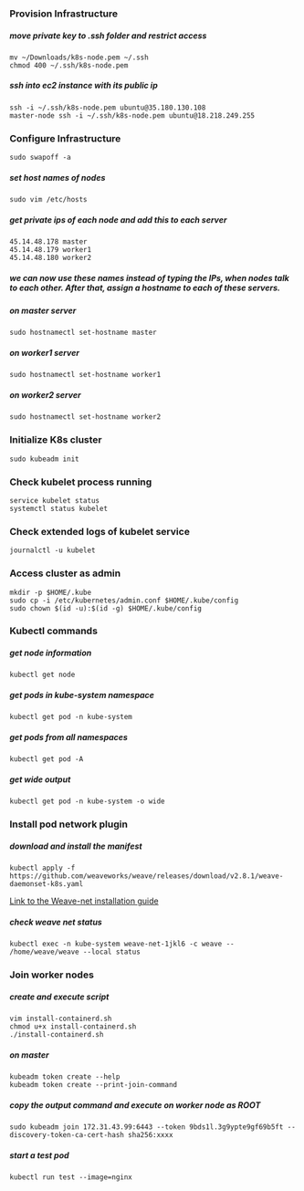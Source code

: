 ### Provision Infrastructure 

##### move private key to .ssh folder and restrict access
    mv ~/Downloads/k8s-node.pem ~/.ssh
    chmod 400 ~/.ssh/k8s-node.pem

##### ssh into ec2 instance with its public ip
    ssh -i ~/.ssh/k8s-node.pem ubuntu@35.180.130.108
    master-node ssh -i ~/.ssh/k8s-node.pem ubuntu@18.218.249.255


### Configure Infrastructure
    sudo swapoff -a

##### set host names of nodes
    sudo vim /etc/hosts

##### get private ips of each node and add this to each server 
    45.14.48.178 master
    45.14.48.179 worker1
    45.14.48.180 worker2

##### we can now use these names instead of typing the IPs, when nodes talk to each other. After that, assign a hostname to each of these servers.

##### on master server
    sudo hostnamectl set-hostname master 

##### on worker1 server
    sudo hostnamectl set-hostname worker1 

##### on worker2 server
    sudo hostnamectl set-hostname worker2


### Initialize K8s cluster
    sudo kubeadm init

### Check kubelet process running 
    service kubelet status
    systemctl status kubelet

### Check extended logs of kubelet service
    journalctl -u kubelet

### Access cluster as admin
    mkdir -p $HOME/.kube
    sudo cp -i /etc/kubernetes/admin.conf $HOME/.kube/config
    sudo chown $(id -u):$(id -g) $HOME/.kube/config

### Kubectl commands

##### get node information
    kubectl get node

##### get pods in kube-system namespace
    kubectl get pod -n kube-system

##### get pods from all namespaces
    kubectl get pod -A

##### get wide output
    kubectl get pod -n kube-system -o wide


### Install pod network plugin

##### download and install the manifest
    kubectl apply -f https://github.com/weaveworks/weave/releases/download/v2.8.1/weave-daemonset-k8s.yaml

[Link to the Weave-net installation guide](https://www.weave.works/docs/net/latest/kubernetes/kube-addon/#-installation)    

##### check weave net status
    kubectl exec -n kube-system weave-net-1jkl6 -c weave -- /home/weave/weave --local status

### Join worker nodes

##### create and execute script
    vim install-containerd.sh
    chmod u+x install-containerd.sh
    ./install-containerd.sh

##### on master
    kubeadm token create --help
    kubeadm token create --print-join-command

##### copy the output command and execute on worker node as ROOT
    sudo kubeadm join 172.31.43.99:6443 --token 9bds1l.3g9ypte9gf69b5ft --discovery-token-ca-cert-hash sha256:xxxx

##### start a test pod
    kubectl run test --image=nginx


